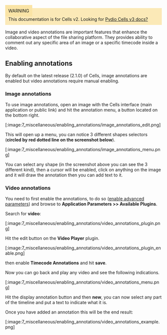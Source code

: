 
<div style="background-color: #fbe9b7;font-size: 14px;">
<span style="background-color: #fae4a6;padding: 10px;">WARNING</span>
<span style="padding: 10px;display: inline-block;">This documentation is for Cells v2. Looking for <a href="https://pydio.com/en/docs/cells/v3/quick-start">Pydio Cells v3 docs?</a></span>
</div>




Image and video annotations are important features that enhance the collaborative aspect of the file sharing platform.  They provides ability to comment out any specific area of an image or a specific timecode inside a video.


## Enabling annotations

By default on the latest release (2.1.0) of Cells, image annotations are enabled but video annotations require manual enabling.

### Image annotations

To use image annotations, open an image with the Cells interface (main application or public link) and hit the annotation menu, a button located on the bottom right.

[:image:7_miscellaneous/enabling_annotations/image_annotations_edit.png]

This will open up a menu, you can notice 3 different shapes selectors (**circled by red dotted line on the screenshot below**).

[:image:7_miscellaneous/enabling_annotations/image_annotations_menu.png]

You can select any shape (in the screenshot above you can see the 3 different kind), then a cursor will be enabled, click on anything on the image and it will draw the annotation then you can add text to it.


### Video annotations

You need to first enable the annotations, to do so ([enable advanced parameters](./advanced-configurations)) and browse to **Application Parameters >> Available Plugins**.

Search for **video**:

[:image:7_miscellaneous/enabling_annotations/video_annotations_plugin.png]

Hit the edit button on the **Video Player** plugin.

[:image:7_miscellaneous/enabling_annotations/video_annotations_plugin_enable.png]

then enable **Timecode Annotations** and hit **save**.

Now you can go back and play any video and see the following indications.

[:image:7_miscellaneous/enabling_annotations/video_annotations_menu.png]

Hit the display annotation button and then **new**, you can now select any part of the timeline and put a text to indicate what it is.

Once you have added an annotation this will be the end result:

[:image:7_miscellaneous/enabling_annotations/video_annotations_example.png]